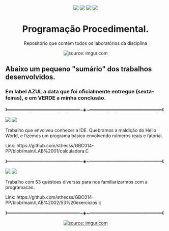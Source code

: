<p align="center">
<img src="https://img.shields.io/badge/Institui%C3%A7%C3%A3o-UFU-blue"/>
<img src= "https://img.shields.io/badge/Disciplina-PP-critical" />
<img src= "https://img.shields.io/badge/Professor-Claudiney-sucess" />
<img src= "https://img.shields.io/badge/Turma-69-ff69b4" />
</p>

<h1 align="center"> Programação Procedimental. </h1>
<p align="center"> Repositório que contém todos os laboratórios da disciplina </h2>



<p align="center">
<a> <img src="https://i.imgur.com/deTM35X.gif" title="source: imgur.com" /></a>


<h2> Abaixo um pequeno "sumário" dos trabalhos desenvolvidos. </h2>
<h3> Em label AZUL a data que foi oficialmente entregue (sexta-feiras), e em VERDE a minha conclusão. </h3>


》═══════════════════════~◈~═══════════════════════《
</p>
<div>
<img src= "https://img.shields.io/badge/Lab01-071022-informational"/>
<img src= "https://img.shields.io/badge/Lab01-071022-sucess"/>
  <p> Trabalho que envolveu conhecer a IDE. Quebramos a maldição do Hello World, e fizemos um programa básico envolvendo números reais e fatorial. </p>
  <p> Link: https://github.com/sthecss/GBC014-PP/blob/main/LAB%2001/calculadora.C </p>
</div>

》═══════════════════════~◈~═══════════════════════《

<div>
<img src= "https://img.shields.io/badge/Lab02-141022-informational"/>
<img src= "https://img.shields.io/badge/Lab02-191022-sucess"/>
  <p> Trabalho com 53 questoes diversas para nos familiarizarmos com a programacao. </p>
  <p> Link: https://github.com/sthecss/GBC014-PP/blob/main/LAB%2002/53%20exercicios.c </p>
</div>

》═══════════════════════~◈~═══════════════════════《

<p align="center">
<a href="https://imgur.com/05qSkrd"><img src="https://i.imgur.com/05qSkrd.gif" title="source: imgur.com" /></a>

